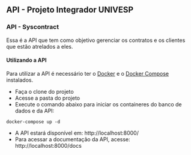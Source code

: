 ## API - Projeto Integrador UNIVESP

### API - Syscontract

Essa é a API que tem como objetivo gerenciar os contratos e os clientes que estão atrelados a eles.

#### Utilizando a API

Para utilizar a API é necessário ter o [Docker](https://www.docker.com/) e o [Docker Compose](https://docs.docker.com/compose/) instalados.

- Faça o clone do projeto
- Acesse a pasta do projeto
- Execute o comando abaixo para iniciar os containeres do banco de dados e da API:

```
docker-compose up -d
```
- A API estará disponível em: http://localhost:8000/
- Para acessar a documentação da API, acesse: http://localhost:8000/docs

